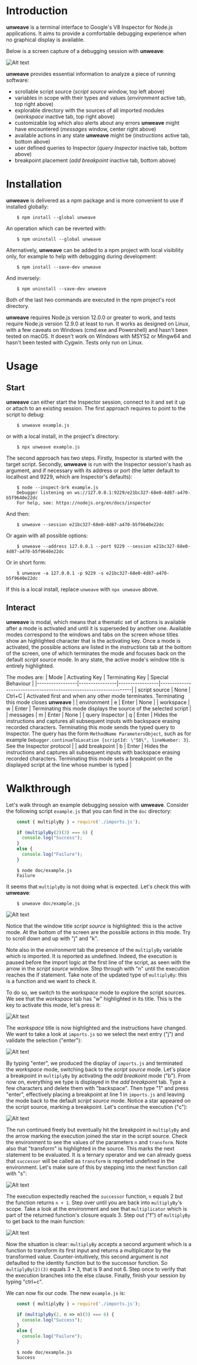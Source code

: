# Introduction
**unweave** is a terminal interface to Google's V8 Inspector for Node.js applications. It aims to provide a comfortable debugging experience when no graphical display is available.

Below is a screen capture of a debugging session with **unweave**:

![Alt text](doc/screen_capture_1.png?raw=true)

**unweave** provides essential information to analyze a piece of running software:
* scrollable script source (_script source_ window, top left above)
* variables in scope with their types and values (_environment_ active tab, top right above)
* explorable directory with the sources of all imported modules (_workspace_ inactive tab, top right above)
* customizable log which also alerts about any errors **unweave** might have encountered (_messages_ window, center right above)
* available actions in any state **unweave** might be (_instructions_ active tab, bottom above)
* user defined queries to Inspector (_query Inspector_ inactive tab, bottom above)
* breakpoint placement (_add breakpoint_ inactive tab, bottom above)

# Installation
**unweave** is delivered as a npm package and is more convenient to use if installed globally:

```shell
    $ npm install --global unweave
```

An operation which can be reverted with:

```shell
    $ npm uninstall --global unweave
```

Alternatively, **unweave** can be added to a npm project with local visibility only, for example to help with debugging during development:

```shell
    $ npm install --save-dev unweave
```

And inversely:

```shell
    $ npm uninstall --save-dev unweave
```

Both of the last two commands are executed in the npm project's root directory.

**unweave** requires Node.js version 12.0.0 or greater to work, and tests require Node.js version 12.9.0 at least to run. It works as designed on Linux, with a few caveats on Windows (cmd.exe and Powershell) and hasn't been tested on macOS. It doesn't work on Windows with MSYS2 or Mingw64 and hasn't been tested with Cygwin. Tests only run on Linux.

# Usage
## Start
**unweave** can either start the Inspector session, connect to it and set it up or attach to an existing session. The first approach requires to point to the script to debug:

```shell
    $ unweave example.js
```

or with a local install, in the project's directory:

```shell
    $ npx unweave example.js
```

The second approach has two steps. Firstly, Inspector is started with the target script. Secondly, **unweave** is run with the Inspector session's hash as argument, and if necessary with its address or port (the latter default to localhost and 9229, which are Inspector's defaults):

```shell
    $ node --inspect-brk example.js
    Debugger listening on ws://127.0.0.1:9229/e21bc327-68e0-4d87-a470-b5f9640e22dc
    For help, see: https://nodejs.org/en/docs/inspector
```

And then:

```shell
    $ unweave --session e21bc327-68e0-4d87-a470-b5f9640e22dc
```

Or again with all possible options:

```shell
    $ unweave --address 127.0.0.1 --port 9229 --session e21bc327-68e0-4d87-a470-b5f9640e22dc
```

Or in short form:

```shell
    $ unweave -a 127.0.0.1 -p 9229 -s e21bc327-68e0-4d87-a470-b5f9640e22dc
```

If this is a local install, replace `unweave` with `npx unweave` above.

## Interact
**unweave** is modal, which means that a thematic set of actions is available after a mode is activated and until it is superseded by another one. Available modes correspond to the windows and tabs on the screen whose titles show an highlighted character that is the activating key. Once a mode is activated, the possible actions are listed in the _instructions_ tab at the bottom of the screen, one of which terminates the mode and focuses back on the default _script source_ mode. In any state, the active mode's window title is entirely highlighted.

The modes are:
| Mode            | Activating Key | Terminating Key | Special Behaviour                                                |
|-----------------|----------------|-----------------|------------------------------------------------------------------|
| script source   | None           | Ctrl+C          | Activated first and when any other mode terminates. Terminating this mode closes **unweave** |
| environment     | e              | Enter           | None                                                             |
| workspace       | w              | Enter           | Terminating this mode displays the source of the selected script |
| messages        | m              | Enter           | None                                                             |
| query Inspector | q              | Enter           | Hides the instructions and captures all subsequent inputs with backspace erasing recorded characters. Terminating this mode sends the typed query to Inspector. The query has the form `MethodName ParametersObject`, such as for example `Debugger.continueToLocation {scriptId: \"50\", lineNumber: 3}`. See the Inspector protocol |
| add breakpoint  | b              | Enter           | Hides the instructions and captures all subsequent inputs with backspace erasing recorded characters. Terminating this mode sets a breakpoint on the displayed script at the line whose number is typed |

# Walkthrough
Let's walk through an example debugging session with **unweave**. Consider the following script `example.js` that you can find in the `doc` directory:

```javascript
    const { multiplyBy } = require('./imports.js');

    if (multiplyBy(2)(3) === 6) {
      console.log("Success");
    }
    else {
      console.log("Failure");
    }
```

```shell
    $ node doc/example.js
    Failure
```

It seems that `multiplyBy` is not doing what is expected. Let's check this with **unweave**:

```shell
    $ unweave doc/example.js
```

![Alt text](doc/screen_capture_2.png?raw=true)

Notice that the window title _script source_ is highlighted: this is the active mode. At the bottom of the screen are the possible actions in this mode. Try to scroll down and up with "j" and "k".

Note also in the _environment_ tab the presence of the `multiplyBy` variable which is imported. It is reported as undefined. Indeed, the execution is paused before the import logic at the first line of the script, as seen with the arrow in the _script source_ window. Step through with "n" until the execution reaches the if statement. Take note of the updated type of `multiplyBy`: this is a function and we want to check it.

To do so, we switch to the _workspace_ mode to explore the script sources. We see that the _workspace_ tab has "w" highlighted in its title. This is the key to activate this mode, let's press it:

![Alt text](doc/screen_capture_3.png?raw=true)

The _workspace_ title is now highlighted and the instructions have changed. We want to take a look at `imports.js` so we select the next entry ("j") and validate the selection ("enter"):

![Alt text](doc/screen_capture_4.png?raw=true)

By typing "enter", we produced the display of `imports.js` and terminated the _workspace_ mode, switching back to the _script source_ mode. Let's place a breakpoint in `multiplyBy` by activating the _add breakoint_ mode ("b"). From now on, everything we type is displayed in the _add breakpoint_ tab. Type a few characters and delete them with "backspace". Then type "1" and press "enter", effectively placing a breakpoint at line 1 in `imports.js` and leaving the mode back to the default _script source_ mode. Notice a star appeared on the script source, marking a breakpoint. Let's continue the execution ("c"):

![Alt text](doc/screen_capture_5.png?raw=true)

The run continued freely but eventually hit the breakpoint in `multiplyBy` and the arrow marking the execution joined the star in the script source. Check the environment to see the values of the parameters `n` and `transform`. Note also that "transform" is highlighted in the source. This marks the next statement to be evaluated. It is a ternary operator and we can already guess that `successor` will be called as `transform` is reported undefined in the environment. Let's make sure of this by stepping into the next function call with "s":

![Alt text](doc/screen_capture_6.png?raw=true)

The execution expectedly reached the `successor` function, `n` equals 2 but the function returns `n + 1`. Step over until you are back into `multiplyBy`'s scope. Take a look at the environment and see that `multiplicator` which is part of the returned function's closure equals 3. Step out ("f") of `multiplyBy` to get back to the main function:

![Alt text](doc/screen_capture_7.png?raw=true)

Now the situation is clear: `multiplyBy` accepts a second argument which is a function to transform its first input and returns a multiplicator by the transformed value. Counter-intuitively, this second argument is not defaulted to the identity function but to the successor function. So `multiplyBy(2)(3)` equals 3 * 3, that is 9 and not 6. Step once to verify that the execution branches into the else clause. Finally, finish your session by typing "ctrl+c".

We can now fix our code. The new `example.js` is:

```javascript
    const { multiplyBy } = require('./imports.js');

    if (multiplyBy(2, n => n)(3) === 6) {
      console.log("Success");
    }
    else {
      console.log("Failure");
    }
```

```shell
    $ node doc/example.js
    Success
```
